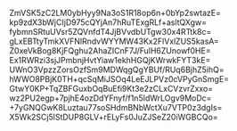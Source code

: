 ZmVSK5zC2LM0ybHyy9Na3oS1R18op6n+0bYp2swtazE=
kp9zdX3bWjCIjD975cQYjAn7hRuTExgRLf+asltQXgw=
fybmnSRtuUVsr5ZQVnfdT4JjBVvdbUTgw30x4RTtk8c=
gLxEBTtyTmkXVFNlRndvWYYMW43Kx2FlVxlZUS5kasA=
Z0xeVkBog8KjFQghu2AhaZICnF7J/FulH6ZUnowf0HE=
Ex1RWRzi3sjJPmbnjHvtYiaw1ekhHGQjKWrwkFYT3kE=
UWnO3VpzzZorsOzfSm9MDWqgQgYBUf/RUq6BjhZ5ihQ=
hWWO8PBjK0TH+qcSqMiJSOq4LeEJLPVz0cVPyGnSmgE=
GtwY0KP+TqZBFGuxbOqBuEfi9Kt3e2zCLxCVzvrZxxo=
wz2PU2egp+7pjhE4ozDdYFnyf/f1n5IdWrLOgv9MoDc=
+7yGNQGwK8Luztau77soSHdmBNbWctXu7VTP0z3dgIs=
X5Wk2SCj5lStDUP8GLV+rELyFs0JuZJSeZ20iWGBCQo=

